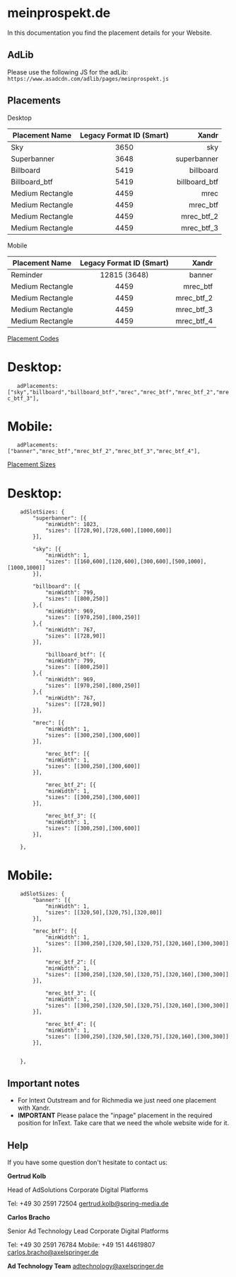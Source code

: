 # meinprospekt.de

In this documentation you find the placement details for your Website.  

## AdLib

Please use the following JS for the adLib: ```https://www.asadcdn.com/adlib/pages/meinprospekt.js```


## Placements

 Desktop

| Placement Name|Legacy Format ID (Smart)|Xandr|
| ------------- |:-------------:| -----:|
|Sky|3650|sky|
|Superbanner|3648|superbanner|
|Billboard|5419|billboard|
|Billboard_btf|5419|billboard_btf|
|Medium Rectangle|4459|mrec|
|Medium Rectangle|4459|mrec_btf|
|Medium Rectangle|4459|mrec_btf_2|
|Medium Rectangle|4459|mrec_btf_3|

 Mobile


| Placement Name|Legacy Format ID (Smart)|Xandr|
| ------------- |:-------------:| -----:|
|Reminder|12815 (3648)|banner|
|Medium Rectangle|4459|mrec_btf|
|Medium Rectangle|4459|mrec_btf_2|
|Medium Rectangle|4459|mrec_btf_3|
|Medium Rectangle|4459|mrec_btf_4|


 [Placement Codes](https://github.com/spring-media/adsolutions-implementationReference/blob/master/publisher-display-reference.md#3-define-the-ad-placements-for-the-website)

# Desktop:

`	adPlacements: ["sky","billboard","billboard_btf","mrec","mrec_btf","mrec_btf_2","mrec_btf_3"],`

# Mobile:

`	adPlacements: ["banner","mrec_btf","mrec_btf_2","mrec_btf_3","mrec_btf_4"],`

 [Placement Sizes](https://github.com/spring-media/adsolutions-implementationReference/blob/master/publisher-display-reference.md#4-define-the-sizes-for-every-ad-placement)

# Desktop:

```
	adSlotSizes: {
		"superbanner": [{
			"minWidth": 1023,
			"sizes": [[728,90],[728,600],[1000,600]]
		}],
     
		"sky": [{
			"minWidth": 1,
			"sizes": [[160,600],[120,600],[300,600],[500,1000],[1000,1000]]
		}],
     
		"billboard": [{
			"minWidth": 799,
			"sizes": [[800,250]]
		},{
			"minWidth": 969,
			"sizes": [[970,250],[800,250]]
		},{
			"minWidth": 767,
			"sizes": [[728,90]]			
		}],
    
    		"billboard_btf": [{
			"minWidth": 799,
			"sizes": [[800,250]]
		},{
			"minWidth": 969,
			"sizes": [[970,250],[800,250]]
		},{
			"minWidth": 767,
			"sizes": [[728,90]]			
		}],
    
		"mrec": [{
			"minWidth": 1,
			"sizes": [[300,250],[300,600]]
		}],
    
    		"mrec_btf": [{
			"minWidth": 1,
			"sizes": [[300,250],[300,600]]
		}],
    
    		"mrec_btf_2": [{
			"minWidth": 1,
			"sizes": [[300,250],[300,600]]
		}],
    
    		"mrec_btf_3": [{
			"minWidth": 1,
			"sizes": [[300,250],[300,600]]
		}],
		
	},
```

# Mobile:

```
	adSlotSizes: {
		"banner": [{
			"minWidth": 1,
			"sizes": [[320,50],[320,75],[320,80]]
		}],
     
		"mrec_btf": [{
			"minWidth": 1,
			"sizes": [[300,250],[320,50],[320,75],[320,160],[300,300]]
		}],    
		
    		"mrec_btf_2": [{
			"minWidth": 1,
			"sizes": [[300,250],[320,50],[320,75],[320,160],[300,300]]
		}],    
		
    		"mrec_btf_3": [{
			"minWidth": 1,
			"sizes": [[300,250],[320,50],[320,75],[320,160],[300,300]]
		}],    
		
    		"mrec_btf_4": [{
			"minWidth": 1,
			"sizes": [[300,250],[320,50],[320,75],[320,160],[300,300]]
		}],    
		
    
	},
```

## Important notes

- For Intext Outstream and for Richmedia we just need one placement with Xandr.
- __IMPORTANT__ Please palace the "inpage" placement in the required position for InText. Take care that we need the whole website wide for it.

## Help

If you have some question don't hesitate to contact us:


__Gertrud Kolb__
 
  Head of AdSolutions
  Corporate Digital Platforms

  Tel: +49 30 2591 72504
  gertrud.kolb@spring-media.de


__Carlos Bracho__
 
  Senior Ad Technology Lead 
  Corporate Digital Platforms
  
  Tel: +49 30 2591 76784
  Mobile: +49 151 44619807 
  carlos.bracho@axelspringer.de

__Ad Technology Team__
  adtechnology@axelspringer.de
  
